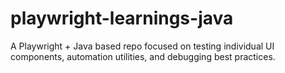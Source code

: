 # playwright-learnings-java
A Playwright + Java based repo focused on testing individual UI components, automation utilities, and debugging best practices.
